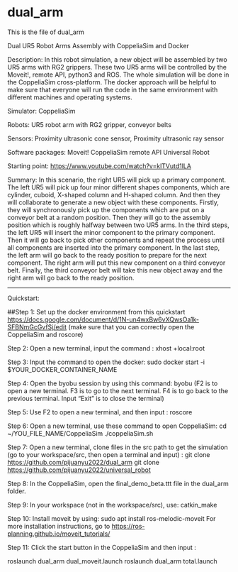 # dual_arm
This is the file of dual_arm


Dual UR5 Robot Arms Assembly with CoppeliaSim and Docker

Description: In this robot simulation, a new object will be assembled by two UR5 arms with RG2 grippers. These two UR5 arms will be controlled by the Moveit!, remote API, python3 and ROS.  The whole simulation will be done in the CoppeliaSim cross-platform. The docker approach will be helpful to make sure that everyone will run the code in the same environment with different machines and operating systems.

Simulator: CoppeliaSim

Robots: UR5 robot arm with RG2 gripper, conveyor belts

Sensors: Proximity ultrasonic cone sensor, Proximity ultrasonic ray sensor 

Software packages: Moveit! 
                                  CoppeliaSim remote API
                                  Universal Robot

Starting point: https://www.youtube.com/watch?v=klTVutd1lLA 

Summary: In this scenario, the right UR5 will pick up a primary component. The left UR5 will pick up four minor different shapes components, which are cylinder, cuboid, X-shaped column and H-shaped column. And then they will collaborate to generate a new object with these components. 
Firstly, they will synchronously pick up the components which are put on a conveyor belt at a random position. Then they will go to the assembly position which is roughly halfway between two UR5 arms. In the third steps, the left UR5 will insert the minor component to the primary component. Then it will go back to pick other components and repeat the process until all components are inserted into the primary component. In the last step, the left arm will go back to the ready position to prepare for the next component. The right arm will put this new component on a third conveyor belt. Finally, the third conveyor belt will take this new object away and the right arm will go back to the ready position.







---
Quickstart: 

##Step 1: Set up the docker environment from this quickstart https://docs.google.com/document/d/1N-un4wxBw6vXQwsOa1k-SFBNmGcGvfSj/edit 
(make sure that you can correctly open the CoppeliaSim and roscore)

Step 2: Open a new terminal, input the command :
xhost +local:root

Step 3: Input the command to open the docker:
sudo docker start -i $YOUR_DOCKER_CONTAINER_NAME

Step 4: Open the byobu session by using this command: byobu 
(F2 is to open a new terminal. F3 is to go to the next terminal. F4 is to go back to the previous terminal. Input “Exit” is to close the terminal) 

Step 5: Use F2 to open a new terminal, and then input : roscore

Step 6: Open a new terminal, use these command to open CoppeliaSim: 
cd ~/YOU_FILE_NAME/CoppeliaSim
./coppeliaSim.sh

Step 7: Open a new terminal, clone files in the src path to get the simulation (go to your workspace/src, then open a terminal and input) :
git clone https://github.com/pijuanyu2022/dual_arm 
git clone https://github.com/pijuanyu2022/universal_robot 

Step 8: In the CoppeliaSim, open the final_demo_beta.ttt file in the dual_arm folder.

Step 9: In your workspace (not in the workspace/src), use: catkin_make

Step 10: Install moveit by using: sudo apt install ros-melodic-moveit
For more installation instructions, go to https://ros-planning.github.io/moveit_tutorials/ 

Step 11: Click the start button in the CoppeliaSim and then input :

roslaunch dual_arm dual_moveit.launch
roslaunch dual_arm total.launch
